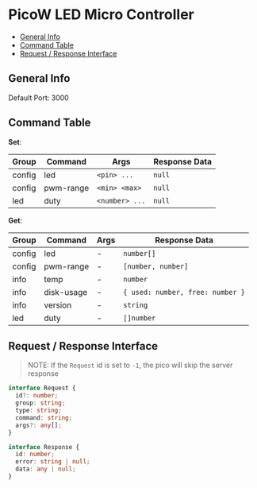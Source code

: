 # PicoW LED Micro Controller

- [General Info](#general-info)
- [Command Table](#command-table)
- [Request / Response Interface](#request-response-interface)

## <a id="general-info"></a>General Info

Default Port: 3000

## <a id='command-table'></a>Command Table

**Set**:

| Group  | Command   | Args           | Response Data |
| ------ | --------- | -------------- | ------------- |
| config | led       | `<pin> ...`    | `null`        |
| config | pwm-range | `<min> <max>`  | `null`        |
| led    | duty      | `<number> ...` | `null`        |

**Get**:

| Group  | Command    | Args | Response Data                    |
| ------ | ---------- | ---- | -------------------------------- |
| config | led        | -    | `number[]`                       |
| config | pwm-range  | -    | `[number, number]`               |
| info   | temp       | -    | `number`                         |
| info   | disk-usage | -    | `{ used: number, free: number }` |
| info   | version    | -    | `string`                         |
| led    | duty       | -    | `[]number`                       |

## <a id='request-response-interface'></a>Request / Response Interface

> NOTE: If the `Request` id is set to `-1`, the pico will skip the server response

```typescript
interface Request {
  id?: number;
  group: string;
  type: string;
  command: string;
  args?: any[];
}

interface Response {
  id: number;
  error: string | null;
  data: any | null;
}
```
